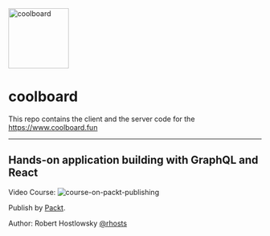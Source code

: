<img src="https://www.coolboard.fun/CoolBoardLogo100.png" width="120" alt="coolboard">

# coolboard

This repo contains the client and the server code for the 
https://www.coolboard.fun 

---

## Hands-on application building with GraphQL and React

Video Course:
<img src="https://www.coolboard.fun/packt-page-v141.png" alt="course-on-packt-publishing">

Publish by [Packt](https://www.packtpub.com/).

Author: Robert Hostlowsky [@rhosts](https://www.twitter.com/rhosts)
